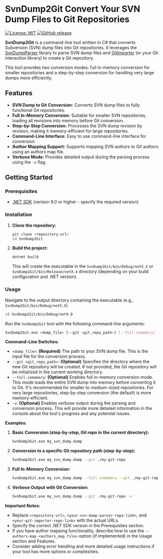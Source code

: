 # SvnDump2Git  Convert Your SVN Dump Files to Git Repositories

[![License: MIT](https://img.shields.io/badge/License-MIT-yellow.svg)](https://opensource.org/licenses/MIT)
[![GitHub release](https://img.shields.io/github/v/release/Svn2GitTools/SvnDump2Git)](https://github.com/Svn2GitTools/SvnDump2Git/releases/latest)

**SvnDump2Git** is a command-line tool written in C# that converts Subversion (SVN) dump files into Git repositories. It leverages the [SvnDumpParser](https://github.com/your-svn-dump-parser-repo-link) library to parse SVN dump files and [GitImporter](https://github.com/your-git-importer-repo-link) (or your Git interaction library) to create a Git repository.

This tool provides two conversion modes: full in-memory conversion for smaller repositories and a step-by-step conversion for handling very large dumps more efficiently.

## Features

*   **SVN Dump to Git Conversion:** Converts SVN dump files to fully functional Git repositories.
*   **Full In-Memory Conversion:** Suitable for smaller SVN repositories, loading all revisions into memory before Git conversion.
*   **Step-by-Step Conversion:** Processes the SVN dump revision by revision, making it memory-efficient for large repositories.
*   **Command-Line Interface:** Easy to use command-line interface for conversion.
*   **Author Mapping Support:**  Supports mapping SVN authors to Git authors using an authors map file.
*   **Verbose Mode:** Provides detailed output during the parsing process using the `-v` flag.

## Getting Started

### Prerequisites

*   [.NET SDK](https://dotnet.microsoft.com/download) (version 9.0 or higher - specify the required version)

### Installation

1.  **Clone the repository:**

    ```bash
    git clone <repository-url>
    cd SvnDump2Git
    ```

2.  **Build the project:**

    ```bash
    dotnet build
    ```

    This will create the executable in the `SvnDump2Git/bin/Debug/netX.X` or `SvnDump2Git/bin/Release/netX.X` directory (depending on your build configuration and .NET version).

### Usage

Navigate to the output directory containing the executable (e.g., `SvnDump2Git/bin/Debug/netX.X`).

```bash
cd SvnDump2Git/bin/Debug/net9.0
```

Run the `SvnDump2Git` tool with the following command-line arguments:

```bash
SvnDump2Git.exe <dump_file> [--git <git_repo_path>] [--full-inmemory] [-v]
```
**Command-Line Switches:**

*   `<dump_file>`: **(Required)**  The path to your SVN dump file. This is the input file for the conversion process.
*   `--git <git_repo_path>`: **(Optional)**  Specifies the directory where the new Git repository will be created. If not provided, the Git repository will be initialized in the current working directory.
*   `--full-inmemory`: **(Optional)**  Enables full in-memory conversion mode. This mode loads the entire SVN dump into memory before converting it to Git.  It's recommended for smaller to medium-sized repositories. For very large repositories, step-by-step conversion (the default) is more memory-efficient.
*   `-v`: **(Optional)** Enables verbose output during the parsing and conversion process. This will provide more detailed information in the console about the tool's progress and any potential issues.

**Examples:**

1.  **Basic Conversion (step-by-step, Git repo in the current directory):**

    ```bash
    SvnDump2Git.exe my_svn_dump.dump
    ```

2.  **Conversion to a specific Git repository path (step-by-step):**

    ```bash
    SvnDump2Git.exe my_svn_dump.dump --git ./my-git-repo
    ```

3.  **Full In-Memory Conversion:**

    ```bash
    SvnDump2Git.exe my_svn_dump.dump --full-inmemory --git ./my-git-repo
    ```

4.  **Verbose Output with Git Conversion:**

    ```bash
    SvnDump2Git.exe my_svn_dump.dump --git ./my-git-repo -v
    ```

**Important Notes:**

*   Replace `<repository-url>`, `<your-svn-dump-parser-repo-link>`, and `<your-git-importer-repo-link>` with the actual URLs.
*   Specify the correct .NET SDK version in the Prerequisites section.
*   If you have author mapping functionality, describe how to use the `--authors-map <authors_map_file>` option (if implemented) in the Usage section and Features.
*   Consider adding error handling and more detailed usage instructions if your tool has more options or complexities.

